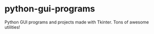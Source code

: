 # python-gui-programs
Python GUI programs and projects made with Tkinter. Tons of awesome utilities!
